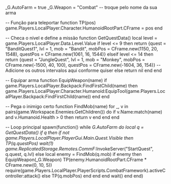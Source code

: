 _G.AutoFarm = true
_G.Weapon = "Combat" -- troque pelo nome da sua arma

-- Função para teleportar
function TP(pos)
    game.Players.LocalPlayer.Character.HumanoidRootPart.CFrame = pos
end

-- Checa o nível e define a missão
function GetQuestData()
    local level = game.Players.LocalPlayer.Data.Level.Value
    if level <= 9 then
        return {quest = "BanditQuest1", lvl = 1, mob = "Bandit", mobPos = CFrame.new(1150, 20, 1548), questPos = CFrame.new(1061, 16, 1544)}
    elseif level <= 14 then
        return {quest = "JungleQuest", lvl = 1, mob = "Monkey", mobPos = CFrame.new(-1500, 40, 100), questPos = CFrame.new(-1604, 36, 154)}
    -- Adicione os outros intervalos aqui conforme quiser
    else
        return nil
    end
end

-- Equipar arma
function EquipWeapon(name)
    if game.Players.LocalPlayer.Backpack:FindFirstChild(name) then
        game.Players.LocalPlayer.Character.Humanoid:EquipTool(game.Players.LocalPlayer.Backpack:FindFirstChild(name))
    end
end

-- Pega o inimigo certo
function FindMob(name)
    for _, v in pairs(game.Workspace.Enemies:GetChildren()) do
        if v.Name:match(name) and v.Humanoid.Health > 0 then
            return v
        end
    end
end

-- Loop principal
spawn(function()
    while _G.AutoFarm do
        local q = GetQuestData()
        if q then
            if not game.Players.LocalPlayer.PlayerGui.Main.Quest.Visible then
                TP(q.questPos)
                wait(1)
                game.ReplicatedStorage.Remotes.CommF_:InvokeServer("StartQuest", q.quest, q.lvl)
            else
                local enemy = FindMob(q.mob)
                if enemy then
                    EquipWeapon(_G.Weapon)
                    TP(enemy.HumanoidRootPart.CFrame * CFrame.new(0, 10, 5))
                    require(game.Players.LocalPlayer.PlayerScripts.CombatFramework).activeController:attack()
                else
                    TP(q.mobPos)
                end
            end
        end
        wait()
    end
end)
